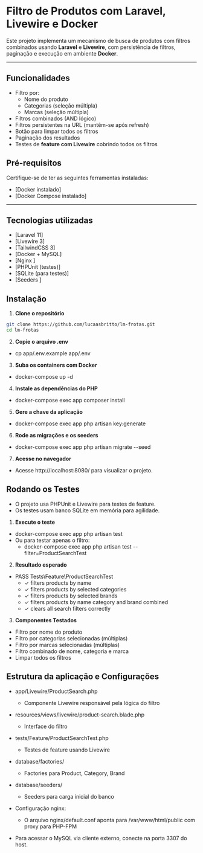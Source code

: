# Filtro de Produtos com Laravel, Livewire e Docker

Este projeto implementa um mecanismo de busca de produtos com filtros combinados usando **Laravel** e **Livewire**, com persistência de filtros, paginação e execução em ambiente **Docker**.

---

## Funcionalidades

- Filtro por:
  - Nome do produto
  - Categorias (seleção múltipla)
  - Marcas (seleção múltipla)
- Filtros combinados (AND lógico)
- Filtros persistentes na URL (mantêm-se após refresh)
- Botão para limpar todos os filtros
- Paginação dos resultados
- Testes de **feature com Livewire** cobrindo todos os filtros


## Pré-requisitos

Certifique-se de ter as seguintes ferramentas instaladas:

- [Docker instalado]
- [Docker Compose instalado]

---

## Tecnologias utilizadas
- [Laravel 11]
- [Livewire 3]
- [TailwindCSS 3]
- [Docker + MySQL]
- [Nginx ]
- [PHPUnit (testes)]
- [SQLite (para testes)]
- [Seeders ]


## Instalação

1. **Clone o repositório**

```bash
git clone https://github.com/lucaasbritto/lm-frotas.git
cd lm-frotas
```

2. **Copie o arquivo .env**
  - cp app/.env.example app/.env

3. **Suba os containers com Docker**
  - docker-compose up -d

4. **Instale as dependências do PHP**
  - docker-compose exec app composer install

5. **Gere a chave da aplicação**
  - docker-compose exec app php artisan key:generate

6. **Rode as migrações e os seeders**
  - docker-compose exec app php artisan migrate --seed

7. **Acesse no navegador**
  - Acesse http://localhost:8080/ para visualizar o projeto.



## Rodando os Testes
- O projeto usa PHPUnit e Livewire para testes de feature. 
- Os testes usam banco SQLite em memória para agilidade.


1. **Execute o teste**
  - docker-compose exec app php artisan test
  - Ou para testar apenas o filtro:
    - docker-compose exec app php artisan test --filter=ProductSearchTest


2. **Resultado esperado**
  - PASS  Tests\Feature\ProductSearchTest
    - ✓ filters products by name
    - ✓ filters products by selected categories
    - ✓ filters products by selected brands
    - ✓ filters products by name category and brand combined
    - ✓ clears all search filters correctly

3. **Componentes Testados**
  - Filtro por nome do produto
  - Filtro por categorias selecionadas (múltiplas)
  - Filtro por marcas selecionadas (múltiplas)
  - Filtro combinado de nome, categoria e marca
  - Limpar todos os filtros

## Estrutura da aplicação e Configurações

  - app/Livewire/ProductSearch.php
    - Componente Livewire responsável pela lógica do filtro

  - resources/views/livewire/product-search.blade.php
    - Interface do filtro

  - tests/Feature/ProductSearchTest.php
    - Testes de feature usando Livewire

  - database/factories/
    - Factories para Product, Category, Brand

  - database/seeders/
    - Seeders para carga inicial do banco

  - Configuração nginx:
    - O arquivo nginx/default.conf aponta para /var/www/html/public com proxy para PHP-FPM

  - Para acessar o MySQL via cliente externo, conecte na porta 3307 do host.